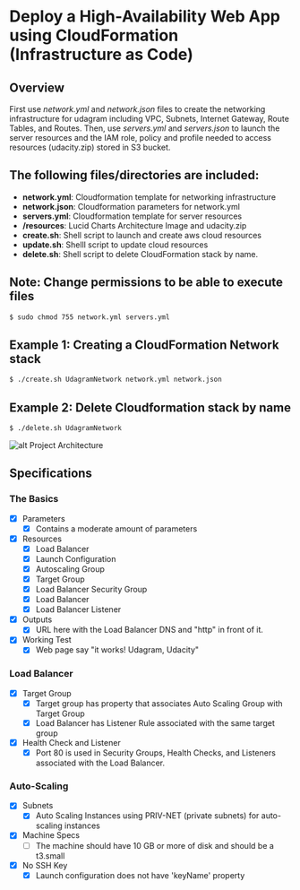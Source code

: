 # Deploy a High-Availability Web App using CloudFormation (Infrastructure as Code)

## Overview 
First use *network.yml* and *network.json* files to create the networking infrastructure for udagram including VPC, Subnets, Internet Gateway, Route Tables, and Routes. Then, use *servers.yml* and *servers.json* to launch the server resources and the IAM role, policy and profile needed to access resources (udacity.zip) stored in S3 bucket. 

## The following files/directories are included: 
- **network.yml**: Cloudformation template for networking infrastructure 
- **network.json**: Cloudformation parameters for network.yml 
- **servers.yml**: Cloudformation template for server resources 
- **/resources**: Lucid Charts Architecture Image and udacity.zip 
- **create.sh**: Shell script to launch and create aws cloud resources 
- **update.sh**: Shelll script to update cloud resources
- **delete.sh**: Shell script to delete CloudFormation stack by name. 

## Note: Change permissions to be able to execute files 
```sh
$ sudo chmod 755 network.yml servers.yml
```

## Example 1: Creating a CloudFormation Network stack  
```sh
$ ./create.sh UdagramNetwork network.yml network.json 
```

## Example 2: Delete Cloudformation stack by name
```sh
$ ./delete.sh UdagramNetwork 
```

![alt Project Architecture](https://github.com/sergiopichardo/deploy-highly-available-app-using-cloudformation/blob/master/resources/iac-project-2-ha-web-app.png)

## Specifications 
### The Basics 
- [x] Parameters 
    - [x] Contains a moderate amount of parameters 
- [x] Resources 
    - [x] Load Balancer 
    - [x] Launch Configuration 
    - [x] Autoscaling Group 
    - [x] Target Group 
    - [x] Load Balancer Security Group 
    - [x] Load Balancer 
    - [x] Load Balancer Listener 
- [x] Outputs 
    - [x] URL here with the Load Balancer DNS and "http" in front of it. 
- [x] Working Test 
    - [x] Web page say "it works! Udagram, Udacity"

### Load Balancer 
- [x] Target Group
    - [x] Target group has property that associates Auto Scaling Group with Target Group
    - [x] Load Balancer has Listener Rule associated with the same target group 
- [x] Health Check and Listener 
    - [x] Port 80 is used in Security Groups, Health Checks, and Listeners associated with the Load Balancer. 

### Auto-Scaling 
- [x] Subnets 
    - [x] Auto Scaling Instances using PRIV-NET (private subnets) for auto-scaling instances 
- [x] Machine Specs 
    - [ ] The machine should have 10 GB or more of disk and should be a t3.small 
- [x] No SSH Key 
    - [x] Launch configuration does not have 'keyName' property